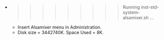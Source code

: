 * >>>>>>>>> Running inst-std-system-alsamixer.sh ...
  * Insert Alsamixer menu in Administration.
  * Disk size = 3442740K. Space Used = 8K.
